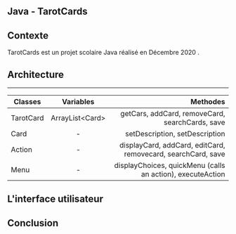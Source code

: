 ## Java - TarotCards

 ## Contexte 
 TarotCards est un projet scolaire Java réalisé en Décembre 2020 .

## Architecture
-----------
| **Classes**   | **Variables**         | **Methodes**  |
| ------------- |:-------------:        | -----:        |
| TarotCard     | ArrayList<Card<Card>> | getCars, addCard, removeCard, searchCards, save |
| Card          | -                     | setDescription, setDescription |
| Action        | -                     | displayCard, addCard, editCard, removecard, searchCard, save |
| Menu          | -                     | displayChoices, quickMenu (calls an action), executeAction |


## L'interface utilisateur
## Conclusion
